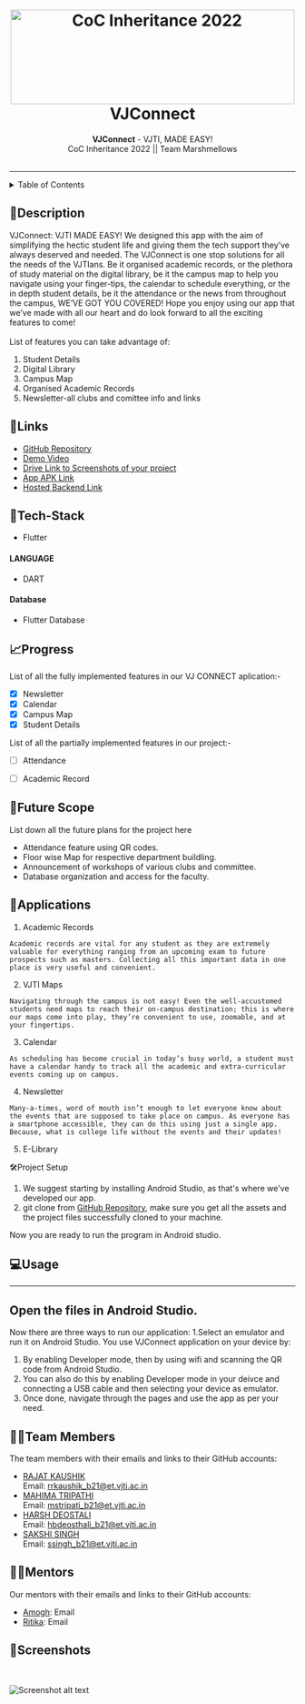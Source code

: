 <h1 align="center">
  <a href="https://github.com/CommunityOfCoders/Inheritance-2022">
    <img src="https://res.cloudinary.com/dn6vz8exv/image/upload/v1665664791/inh_zzefoy.jpg" alt="CoC Inheritance 2022" width="500" height="166">
  </a>
  <br>
 VJConnect
</h1>

<div align="center">
   <strong>VJConnect</strong> - VJTI, MADE EASY!<br>
  CoC Inheritance 2022 || Team Marshmellows <br> <br>
  
</div>
<hr>

<details>
<summary>Table of Contents</summary>


- [Description](#description)
- [Links](#links)
- [Tech Stack](#tech-stack)
- [Progress](#progress)
- [Future Scope](#future-scope)
- [Applications](#applications)
- [Project Setup](#project-setup)
- [Usage](#usage)
- [Team Members](#team-members)
- [Mentors](#mentors)
- [Screenshots](#screenshots)

</details>

## 📝Description

VJConnect: VJTI MADE EASY! 
We designed this app with the aim of simplifying the hectic student life and giving them the tech support they’ve always deserved and needed. 
The VJConnect is one stop solutions for all the needs of the VJTIans. Be it organised academic records, or the plethora of study material on the digital library, be it the campus map to help you navigate using your finger-tips, the calendar to schedule everything, or the in depth student details, be it the attendance or the news from throughout the campus, WE’VE GOT YOU COVERED! 
Hope you enjoy using our app that we’ve made with all our heart and do look forward to all the exciting features to come!<br>
<br>
List of features you can take advantage of:
1. Student Details
2. Digital Library
3. Campus Map
4. Organised Academic Records
5. Newsletter-all clubs and comittee info and links

## 🔗Links

- [GitHub Repository](https://github.com/rajatkaush11/VJTI_APP)
- [Demo Video]()
- [Drive Link to Screenshots of your project]()
- [App APK Link]()
- [Hosted Backend Link]()



## 🤖Tech-Stack
- Flutter


#### LANGUAGE
- DART


#### Database
- Flutter Database



## 📈Progress

List of all the fully implemented features in our VJ CONNECT aplication:-

- [x] Newsletter
- [x] Calendar
- [x] Campus Map
- [x] Student Details

List of all the partially implemented features in our project:-

- [ ] Attendance 
- [ ] Academic Record


## 🔮Future Scope

List down all the future plans for the project here

- Attendance feature using QR codes.
- Floor wise Map for respective department buildling.
- Announcement of workshops of various clubs and committee.
- Database organization and access for the faculty.

## 💸Applications

1. Academic Records
```
Academic records are vital for any student as they are extremely valuable for everything ranging from an upcoming exam to future prospects such as masters. Collecting all this important data in one place is very useful and convenient.
```
2. VJTI Maps
```
Navigating through the campus is not easy! Even the well-accustomed students need maps to reach their on-campus destination; this is where our maps come into play, they’re convenient to use, zoomable, and at your fingertips. 
```
3. Calendar
```
As scheduling has become crucial in today’s busy world, a student must have a calendar handy to track all the academic and extra-curricular events coming up on campus.
```
4. Newsletter
```
Many-a-times, word of mouth isn’t enough to let everyone know about the events that are supposed to take place on campus. As everyone has a smartphone accessible, they can do this using just a single app. Because, what is college life without the events and their updates!
```
5. E-Library 

 🛠Project Setup

1. We suggest starting by installing Android Studio, as that's where we've developed our app.
2.  git clone from [GitHub Repository](#Github-Repository), make sure you get all the assets and the project files successfully cloned to your machine.

Now you are ready to run the program in Android studio.
## 💻Usage
-----
Open the files in Android Studio.
-----
Now there are three ways to run our application:
1.Select an emulator and run it on Android Studio.
You  use VJConnect application on your device by:
1. By enabling Developer mode, then by using wifi and scanning the QR code from Android Studio.
2. You can also do this by enabling Developer mode in your deivce and connecting a USB cable and then selecting your device as emulator. 
3. Once done, navigate through the pages and use the app as per your need.

## 👨‍💻Team Members

The team members with their emails and links to their GitHub accounts:

- [RAJAT KAUSHIK](https://github.com/rajatkaush11)<br> Email:
 rrkaushik_b21@et.vjti.ac.in 
- [MAHIMA TRIPATHI](https://github.com/)<br>
 Email: mstripati_b21@et.vjti.ac.in
 - [HARSH DEOSTALI ](https://github.com/rajatkaush11)<br> Email: hbdeosthali_b21@et.vjti.ac.in 
- [SAKSHI SINGH](https://github.com/)<br>
 Email: ssingh_b21@et.vjti.ac.in


## 👨‍🏫Mentors

Our mentors with their emails and links to their GitHub accounts:

- [Amogh](https://github.com/): Email 
- [Ritika](https://github.com/): Email 

## 📱Screenshots
<br>

![Screenshot alt text](https://i.redd.it/qp8ocyzvyj8a1.jpg "Here is a screenshot")
